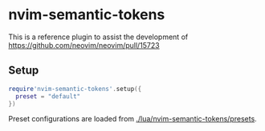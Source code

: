 # nvim-semantic-tokens

This is a reference plugin to assist the development of https://github.com/neovim/neovim/pull/15723

## Setup

```lua
require'nvim-semantic-tokens'.setup({
  preset = "default"
})
```

Preset configurations are loaded from [./lua/nvim-semantic-tokens/presets](./lua/nvim-semantic-tokens/presets).
